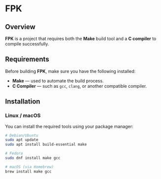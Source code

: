 # FPK

## Overview
**FPK** is a project that requires both the **Make** build tool and a **C compiler** to compile successfully.

## Requirements
Before building **FPK**, make sure you have the following installed:

- **Make** — used to automate the build process.  
- **C Compiler** — such as `gcc`, `clang`, or another compatible compiler.

## Installation

### Linux / macOS
You can install the required tools using your package manager:

```bash
# Debian/Ubuntu
sudo apt update
sudo apt install build-essential make

# Fedora
sudo dnf install make gcc

# macOS (via Homebrew)
brew install make gcc


